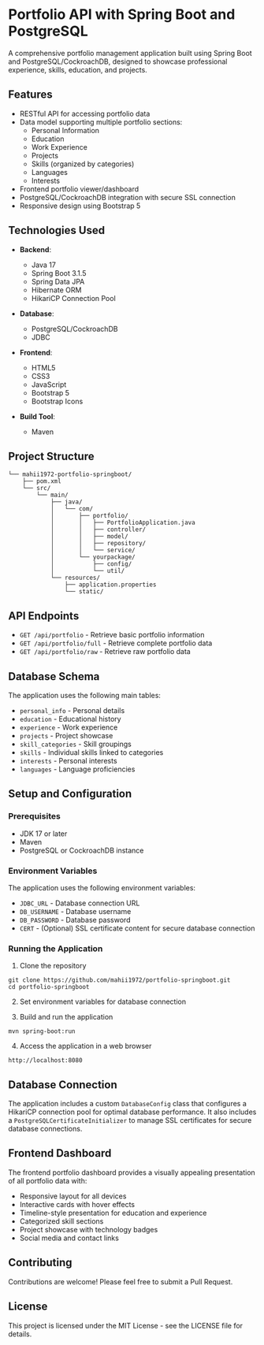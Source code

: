 # Portfolio API with Spring Boot and PostgreSQL

A comprehensive portfolio management application built using Spring Boot and PostgreSQL/CockroachDB, designed to showcase professional experience, skills, education, and projects.

## Features

- RESTful API for accessing portfolio data
- Data model supporting multiple portfolio sections:
  - Personal Information
  - Education
  - Work Experience
  - Projects
  - Skills (organized by categories)
  - Languages
  - Interests
- Frontend portfolio viewer/dashboard
- PostgreSQL/CockroachDB integration with secure SSL connection
- Responsive design using Bootstrap 5

## Technologies Used

- **Backend**:
  - Java 17
  - Spring Boot 3.1.5
  - Spring Data JPA
  - Hibernate ORM
  - HikariCP Connection Pool

- **Database**:
  - PostgreSQL/CockroachDB
  - JDBC

- **Frontend**:
  - HTML5
  - CSS3
  - JavaScript
  - Bootstrap 5
  - Bootstrap Icons

- **Build Tool**:
  - Maven

## Project Structure
```
└── mahii1972-portfolio-springboot/
    ├── pom.xml
    └── src/
        └── main/
            ├── java/
            │   └── com/
            │       ├── portfolio/
            │       │   ├── PortfolioApplication.java
            │       │   ├── controller/
            │       │   ├── model/
            │       │   ├── repository/
            │       │   └── service/
            │       └── yourpackage/
            │           ├── config/
            │           └── util/
            └── resources/
                ├── application.properties
                └── static/
```

## API Endpoints

- `GET /api/portfolio` - Retrieve basic portfolio information
- `GET /api/portfolio/full` - Retrieve complete portfolio data
- `GET /api/portfolio/raw` - Retrieve raw portfolio data

## Database Schema

The application uses the following main tables:
- `personal_info` - Personal details
- `education` - Educational history
- `experience` - Work experience
- `projects` - Project showcase
- `skill_categories` - Skill groupings
- `skills` - Individual skills linked to categories
- `interests` - Personal interests
- `languages` - Language proficiencies

## Setup and Configuration

### Prerequisites

- JDK 17 or later
- Maven
- PostgreSQL or CockroachDB instance

### Environment Variables

The application uses the following environment variables:
- `JDBC_URL` - Database connection URL
- `DB_USERNAME` - Database username
- `DB_PASSWORD` - Database password
- `CERT` - (Optional) SSL certificate content for secure database connection

### Running the Application

1. Clone the repository
```
git clone https://github.com/mahii1972/portfolio-springboot.git
cd portfolio-springboot
```

2. Set environment variables for database connection

3. Build and run the application
```
mvn spring-boot:run
```

4. Access the application in a web browser
```
http://localhost:8080
```

## Database Connection

The application includes a custom `DatabaseConfig` class that configures a HikariCP connection pool for optimal database performance. It also includes a `PostgreSQLCertificateInitializer` to manage SSL certificates for secure database connections.

## Frontend Dashboard

The frontend portfolio dashboard provides a visually appealing presentation of all portfolio data with:
- Responsive layout for all devices
- Interactive cards with hover effects
- Timeline-style presentation for education and experience
- Categorized skill sections
- Project showcase with technology badges
- Social media and contact links

## Contributing

Contributions are welcome! Please feel free to submit a Pull Request.

## License

This project is licensed under the MIT License - see the LICENSE file for details.